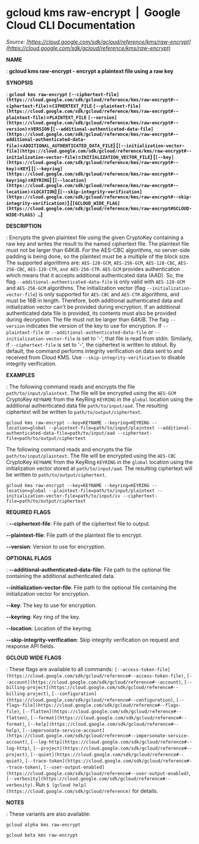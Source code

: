 # gcloud kms raw-encrypt  |  Google Cloud CLI Documentation

*Source: [https://cloud.google.com/sdk/gcloud/reference/kms/raw-encrypt](https://cloud.google.com/sdk/gcloud/reference/kms/raw-encrypt)*

**NAME**

: **gcloud kms raw-encrypt - encrypt a plaintext file using a raw key**

**SYNOPSIS**

: **`gcloud kms raw-encrypt` `[--ciphertext-file](https://cloud.google.com/sdk/gcloud/reference/kms/raw-encrypt#--ciphertext-file)`=`CIPHERTEXT_FILE` `[--plaintext-file](https://cloud.google.com/sdk/gcloud/reference/kms/raw-encrypt#--plaintext-file)`=`PLAINTEXT_FILE` `[--version](https://cloud.google.com/sdk/gcloud/reference/kms/raw-encrypt#--version)`=`VERSION` [`[--additional-authenticated-data-file](https://cloud.google.com/sdk/gcloud/reference/kms/raw-encrypt#--additional-authenticated-data-file)`=`ADDITIONAL_AUTHENTICATED_DATA_FILE`] [`[--initialization-vector-file](https://cloud.google.com/sdk/gcloud/reference/kms/raw-encrypt#--initialization-vector-file)`=`INITIALIZATION_VECTOR_FILE`] [`[--key](https://cloud.google.com/sdk/gcloud/reference/kms/raw-encrypt#--key)`=`KEY`] [`[--keyring](https://cloud.google.com/sdk/gcloud/reference/kms/raw-encrypt#--keyring)`=`KEYRING`] [`[--location](https://cloud.google.com/sdk/gcloud/reference/kms/raw-encrypt#--location)`=`LOCATION`] [`[--skip-integrity-verification](https://cloud.google.com/sdk/gcloud/reference/kms/raw-encrypt#--skip-integrity-verification)`] [`[GCLOUD_WIDE_FLAG](https://cloud.google.com/sdk/gcloud/reference/kms/raw-encrypt#GCLOUD-WIDE-FLAGS) …`]**

**DESCRIPTION**

: Encrypts the given plaintext file using the given CryptoKey containing a raw key
and writes the result to the named ciphertext file. The plaintext file must not
be larger than 64KiB. For the AES-CBC algorithms, no server-side padding is
being done, so the plaintext must be a multiple of the block size.
The supported algorithms are: `AES-128-GCM`,
`AES-256-GCM`, `AES-128-CBC`, `AES-256-CBC`,
`AES-128-CTR`, `and AES-256-CTR`.
`AES-GCM` provides authentication which means that it accepts
additional authenticated data (AAD). So, the flag
`--additional-authenticated-data-file` is only valid with
`AES-128-GCM` and `AES-256-GCM` algorithms.
The initialization vector (flag `--initialization-vector-file`) is
only supported for `AES-CBC` and `AES-CTR` algorithms, and
must be 16B in length.
Therefore, both additional authenticated data and initialization vector can't be
provided during encryption. If an additional authenticated data file is
provided, its contents must also be provided during decryption. The file must
not be larger than 64KiB.
The flag `--version` indicates the version of the key to use for
encryption.
If `--plaintext-file` or
`--additional-authenticated-data-file` or
`--initialization-vector-file` is set to '-', that file is read from
stdin. Similarly, if `--ciphertext-file` is set to '-', the
ciphertext is written to stdout.
By default, the command performs integrity verification on data sent to and
received from Cloud KMS. Use `--skip-integrity-verification` to
disable integrity verification.

**EXAMPLES**

: The following command reads and encrypts the file
`path/to/input/plaintext`. The file will be encrypted using the
`AES-GCM` CryptoKey `KEYNAME` from the KeyRing
`KEYRING` in the `global` location using the additional
authenticated data file `path/to/input/aad`. The resulting ciphertext
will be written to `path/to/output/ciphertext`.

```
gcloud kms raw-encrypt --key=KEYNAME --keyring=KEYRING --location=global --plaintext-file=path/to/input/plaintext --additional-authenticated-data-file=path/to/input/aad --ciphertext-file=path/to/output/ciphertext
```

The following command reads and encrypts the file
`path/to/input/plaintext`. The file will be encrypted using the
`AES-CBC` CryptoKey `KEYNAME` from the KeyRing
`KEYRING` in the `global` location using the
initialization vector stored at `path/to/input/aad`. The resulting
ciphertext will be written to `path/to/output/ciphertext`.

```
gcloud kms raw-encrypt --key=KEYNAME --keyring=KEYRING --location=global --plaintext-file=path/to/input/plaintext --initialization-vector-file=path/to/input/iv --ciphertext-file=path/to/output/ciphertext
```

**REQUIRED FLAGS**

: **--ciphertext-file**:
File path of the ciphertext file to output.

**--plaintext-file**:
File path of the plaintext file to encrypt.

**--version**:
Version to use for encryption.

**OPTIONAL FLAGS**

: **--additional-authenticated-data-file**:
File path to the optional file containing the additional authenticated data.

**--initialization-vector-file**:
File path to the optional file containing the initialization vector for
encryption.

**--key**:
The key to use for encryption.

**--keyring**:
Key ring of the key.

**--location**:
Location of the keyring.

**--skip-integrity-verification**:
Skip integrity verification on request and response API fields.

**GCLOUD WIDE FLAGS**

: These flags are available to all commands: `[--access-token-file](https://cloud.google.com/sdk/gcloud/reference#--access-token-file)`,
`[--account](https://cloud.google.com/sdk/gcloud/reference#--account)`, `[--billing-project](https://cloud.google.com/sdk/gcloud/reference#--billing-project)`,
`[--configuration](https://cloud.google.com/sdk/gcloud/reference#--configuration)`,
`[--flags-file](https://cloud.google.com/sdk/gcloud/reference#--flags-file)`,
`[--flatten](https://cloud.google.com/sdk/gcloud/reference#--flatten)`, `[--format](https://cloud.google.com/sdk/gcloud/reference#--format)`, `[--help](https://cloud.google.com/sdk/gcloud/reference#--help)`, `[--impersonate-service-account](https://cloud.google.com/sdk/gcloud/reference#--impersonate-service-account)`,
`[--log-http](https://cloud.google.com/sdk/gcloud/reference#--log-http)`,
`[--project](https://cloud.google.com/sdk/gcloud/reference#--project)`, `[--quiet](https://cloud.google.com/sdk/gcloud/reference#--quiet)`, `[--trace-token](https://cloud.google.com/sdk/gcloud/reference#--trace-token)`, `[--user-output-enabled](https://cloud.google.com/sdk/gcloud/reference#--user-output-enabled)`,
`[--verbosity](https://cloud.google.com/sdk/gcloud/reference#--verbosity)`.
Run `$ [gcloud help](https://cloud.google.com/sdk/gcloud/reference)` for details.

**NOTES**

: These variants are also available:

```
gcloud alpha kms raw-encrypt
```

```
gcloud beta kms raw-encrypt
```